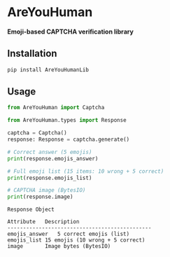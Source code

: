 # AreYouHuman
**Emoji-based CAPTCHA verification library**  

## Installation  
```bash  
pip install AreYouHumanLib  
```

## Usage
```python
from AreYouHuman import Captcha  

from AreYouHuman.types import Response

captcha = Captcha()  
response: Response = captcha.generate()  

# Correct answer (5 emojis)  
print(response.emojis_answer)  

# Full emoji list (15 items: 10 wrong + 5 correct)  
print(response.emojis_list)  

# CAPTCHA image (BytesIO)  
print(response.image)
```

```
Response Object

Attribute	Description
----------------------------------------------
emojis_answer	5 correct emojis (list)
emojis_list	15 emojis (10 wrong + 5 correct)
image		Image bytes (BytesIO)
```
